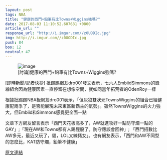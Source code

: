 ```yaml
---
layout: post
tags: NBA
title: "健康的西門+鉛筆有比Towns+Wiggins強嗎?"
date: 2017-08-03 11:10:52.607631 +0800
article_url: ""
response_url: "http://i.imgur.com//z0UODIc.jpg"
img: http://i.imgur.com//z0UODIc.jpg
push: 84
boo: 12
neutral: 47
---
```


<figure>
<img src="http://i.imgur.com//z0UODIc.jpg" alt="image">
<figcaption>
[討論]健康的西門+鉛筆有比Towns+Wiggins強嗎?
</figcaption>
</figure>



[即時新聞/記者快抄] 批踢踢網友dro001發文表示，七六人EmbiidSimmons的鋒線組合因為健康因素一直停留在想像空間，就如同當年拓荒者的OdenRoy一樣

根據批踢踢NBA板網友dro001表示，「但灰狼雙狀元TownsWiggins的組合已經健康配兩季了，是否能展現未來東區新霸主的氣勢」。雖然TownsWiggins的火力強大，但Embiid和Simmons感覺更全面一點

文章下方網友留言表示「西門天花板高多了，AW就進攻好一點防守爛一點的GAY」;「現在AW和Towns都有人踢屁股了，防守應該會回神」; 「西門招數比AW多元，最近又玩了，貓，LOL又練豬女」。也有網友表示，「西門和AW不同型的怎麼比，KAT防守爛，鉛筆不健康」

<a href = "https://www.ptt.cc/bbs/NBA/M.1501479825.A.533.html">原文連結</a>


